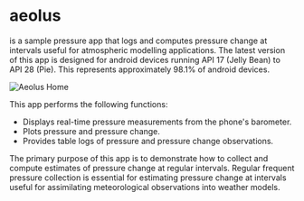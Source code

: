 # aeolus
is a sample pressure app that logs and computes pressure change at intervals useful for atmospheric modelling applications.
The latest version of this app is designed for android devices running API 17 (Jelly Bean) to API 28 (Pie). This represents approximately 98.1% of android devices.

![Aeolus Home](http://www.atmos.washington.edu/~cmcnich/emailout2/aeolusmerge.png)

This app performs the following functions:
  - Displays real-time pressure measurements from the phone's barometer.
  - Plots pressure and pressure change.
  - Provides table logs of pressure and pressure change observations.

The primary purpose of this app is to demonstrate how to collect and compute estimates of 
pressure change at regular intervals. Regular frequent pressure collection is essential for estimating pressure change 
at intervals useful for assimilating meteorological observations into weather models.
